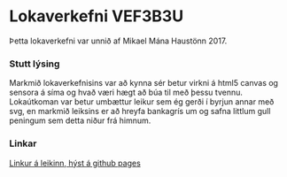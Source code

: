 # Lokaverkefni  VEF3B3U
Þetta lokaverkefni var unnið af Mikael Mána Haustönn 2017.<br>
### Stutt lýsing
Markmið lokaverkefnisins var að kynna sér betur virkni á html5 canvas og sensora á síma og hvað væri hægt að búa til með þessu tvennu. 
Lokaútkoman var betur umbættur leikur sem ég gerði í byrjun annar með svg, en markmið leiksins er að hreyfa bankagrís um og safna littlum gull peningum sem detta niður frá himnum.<br>

### Linkar
[Linkur á leikinn, hýst á github pages](https://mikaelmani99.github.io/VEF3B3U_Lokaverkefni/index.html)
